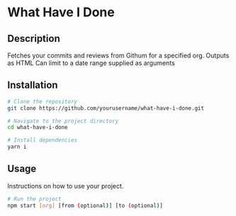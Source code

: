 # What Have I Done

## Description

Fetches your commits and reviews from Githum for a specified org. Outputs as HTML
Can limit to a date range supplied as arguments

## Installation


```bash
# Clone the repository
git clone https://github.com/yourusername/what-have-i-done.git

# Navigate to the project directory
cd what-have-i-done

# Install dependencies
yarn i
```

## Usage
Instructions on how to use your project.

```bash
# Run the project
npm start [org] [from (optional)] [to (optional)]
```
